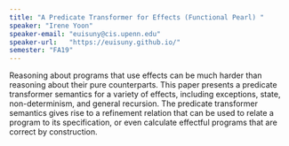 ```yaml
---
title: "A Predicate Transformer for Effects (Functional Pearl) "
speaker: "Irene Yoon"
speaker-email: "euisuny@cis.upenn.edu"
speaker-url:   "https://euisuny.github.io/"
semester: "FA19"
---
```


Reasoning about programs that use effects can be much harder than reasoning about their pure counterparts. This paper presents a predicate transformer semantics for a variety of effects, including exceptions, state, non-determinism, and general recursion. The predicate transformer semantics gives rise to a refinement relation that can be used to relate a program to its specification, or even calculate effectful programs that are correct by construction.
